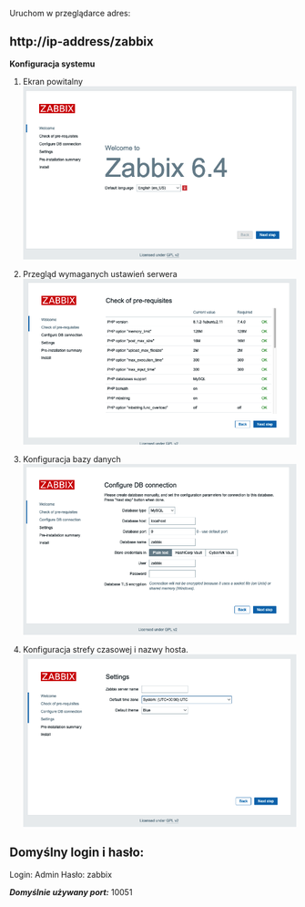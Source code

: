 Uruchom w przeglądarce adres:

## http://ip-address/zabbix


**Konfiguracja systemu**

1.  Ekran powitalny  
   ![Zabbix](/grafiki/frontend_1.png)

2. Przegląd wymaganych ustawień serwera
  ![Zabbix](/grafiki/frontend_2.png)

3. Konfiguracja bazy danych      ![Zabbix](/grafiki/frontend_3.png)

4. Konfiguracja strefy czasowej i nazwy hosta.
  ![Zabbix](/grafiki/frontend_4.png)


## Domyślny login i hasło:
Login: Admin
Hasło: zabbix

***Domyślnie używany port:*** 10051